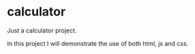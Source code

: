 # calculator
Just a calculator project.

In this project I will demonstrate the use of both html, js and css.

